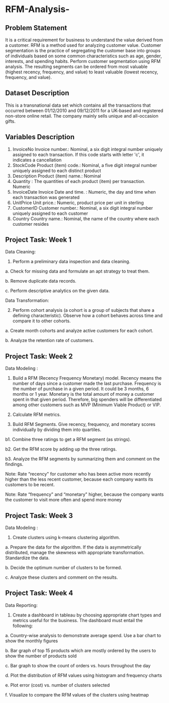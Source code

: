 # RFM-Analysis-
## Problem Statement
It is a critical requirement for business to understand the value derived from a customer. RFM is a method used for analyzing customer value.
Customer segmentation is the practice of segregating the customer base into groups of individuals based on some common characteristics such as age, gender, interests, and spending habits.
Perform customer segmentation using RFM analysis. The resulting segments can be ordered from most valuable (highest recency, frequency, and value) to least valuable (lowest recency, frequency, and value).

## Dataset Description

This is a transnational data set which contains all the transactions that occurred between 01/12/2010 and 09/12/2011 for a UK-based and registered non-store online retail. The company mainly sells unique and all-occasion gifts.
## Variables 	Description
1. InvoiceNo 	Invoice number.:  Nominal, a six digit integral number uniquely assigned to each transaction. If this code starts with letter 'c', it indicates a cancellation
2. StockCode 	Product (item) code.:  Nominal, a five digit integral number uniquely assigned to each distinct product
3. Description 	Product (item) name.:  Nominal
4. Quantity : 	The quantities of each product (item) per transaction. Numeric
5. InvoiceDate 	Invoice Date and time. : Numeric, the day and time when each transaction was generated
6. UnitPrice 	Unit price.:  Numeric, product price per unit in sterling
7. CustomerID 	Customer number.:  Nominal, a six digit integral number uniquely assigned to each customer
8. Country 	Country name.:  Nominal, the name of the country where each customer resides

## Project Task: Week 1

Data Cleaning:

1. Perform a preliminary data inspection and data cleaning.

a. Check for missing data and formulate an apt strategy to treat them.

b. Remove duplicate data records.

c. Perform descriptive analytics on the given data.

Data Transformation:

2. Perform cohort analysis (a cohort is a group of subjects that share a defining characteristic). Observe how a cohort behaves across time and compare it to other cohorts.

a. Create month cohorts and analyze active customers for each cohort.

b. Analyze the retention rate of customers.

## Project Task: Week 2

Data Modeling :

1. Build a RFM (Recency Frequency Monetary) model. Recency means the number of days since a customer made the last purchase. Frequency is the number of purchase in a given period. It could be 3 months, 6 months or 1 year. Monetary is the total amount of money a customer spent in that given period. Therefore, big spenders will be differentiated among other customers such as MVP (Minimum Viable Product) or VIP.

2. Calculate RFM metrics.

3. Build RFM Segments. Give recency, frequency, and monetary scores individually by dividing them into quartiles.

b1. Combine three ratings to get a RFM segment (as strings).

b2. Get the RFM score by adding up the three ratings.

b3. Analyze the RFM segments by summarizing them and comment on the findings.

Note: Rate “recency" for customer who has been active more recently higher than the less recent customer, because each company wants its customers to be recent.

Note: Rate “frequency" and “monetary" higher, because the company wants the customer to visit more often and spend more money

## Project Task: Week 3

Data Modeling :

1. Create clusters using k-means clustering algorithm.

a. Prepare the data for the algorithm. If the data is asymmetrically distributed, manage the skewness with appropriate transformation. Standardize the data.

b. Decide the optimum number of clusters to be formed.

c. Analyze these clusters and comment on the results.

## Project Task: Week 4

Data Reporting:​​​​​​​

1. Create a dashboard in tableau by choosing appropriate chart types and metrics useful for the business. The dashboard must entail the following:

a. Country-wise analysis to demonstrate average spend. Use a bar chart to show the monthly figures

b. Bar graph of top 15 products which are mostly ordered by the users to show the number of products sold

c. Bar graph to show the count of orders vs. hours throughout the day

d. Plot the distribution of RFM values using histogram and frequency charts

e. Plot error (cost) vs. number of clusters selected

f. Visualize to compare the RFM values of the clusters using heatmap 
